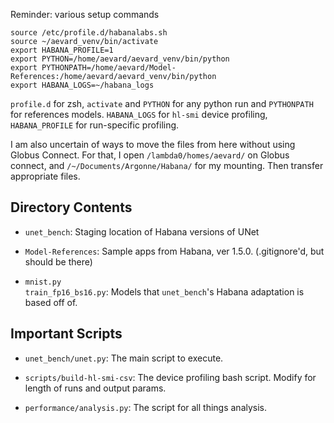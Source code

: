 Reminder: various setup commands

```
source /etc/profile.d/habanalabs.sh
source ~/aevard_venv/bin/activate
export HABANA_PROFILE=1
export PYTHON=/home/aevard/aevard_venv/bin/python
export PYTHONPATH=/home/aevard/Model-References:/home/aevard/aevard_venv/bin/python
export HABANA_LOGS=~/habana_logs
```
`profile.d` for zsh, `activate` and `PYTHON` for any python run and `PYTHONPATH` for references models. `HABANA_LOGS` for `hl-smi` device profiling, `HABANA_PROFILE` for run-specific profiling.

I am also uncertain of ways to move the files from here without using Globus Connect.
For that, I open `/lambda0/homes/aevard/` on Globus connect, and `/~/Documents/Argonne/Habana/` for my mounting.
Then transfer appropriate files.

## Directory Contents
* `unet_bench`:
    Staging location of Habana versions of UNet

* `Model-References`:
    Sample apps from Habana, ver 1.5.0. (.gitignore'd, but should be there)

* `mnist.py`  
`train_fp16_bs16.py`:
    Models that `unet_bench`'s Habana adaptation is based off of.

## Important Scripts
* `unet_bench/unet.py`:
    The main script to execute.

* `scripts/build-hl-smi-csv`:
    The device profiling bash script. Modify for length of runs and output params.

* `performance/analysis.py`:
    The script for all things analysis.

